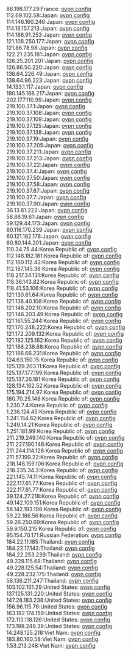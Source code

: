 86.198.177.29:France: [ovpn config](vpn/86_198_177_29.ovpn)  
112.69.102.58:Japan: [ovpn config](vpn/112_69_102_58.ovpn)  
114.146.160.246:Japan: [ovpn config](vpn/114_146_160_246.ovpn)  
114.16.157.213:Japan: [ovpn config](vpn/114_16_157_213.ovpn)  
114.186.91.253:Japan: [ovpn config](vpn/114_186_91_253.ovpn)  
121.108.250.177:Japan: [ovpn config](vpn/121_108_250_177.ovpn)  
121.86.78.98:Japan: [ovpn config](vpn/121_86_78_98.ovpn)  
122.21.235.181:Japan: [ovpn config](vpn/122_21_235_181.ovpn)  
126.25.201.201:Japan: [ovpn config](vpn/126_25_201_201.ovpn)  
126.86.50.220:Japan: [ovpn config](vpn/126_86_50_220.ovpn)  
138.64.226.49:Japan: [ovpn config](vpn/138_64_226_49.ovpn)  
138.64.96.223:Japan: [ovpn config](vpn/138_64_96_223.ovpn)  
14.133.1.117:Japan: [ovpn config](vpn/14_133_1_117.ovpn)  
180.145.188.217:Japan: [ovpn config](vpn/180_145_188_217.ovpn)  
202.177.110.99:Japan: [ovpn config](vpn/202_177_110_99.ovpn)  
219.100.37.1:Japan: [ovpn config](vpn/219_100_37_1.ovpn)  
219.100.37.108:Japan: [ovpn config](vpn/219_100_37_108.ovpn)  
219.100.37.109:Japan: [ovpn config](vpn/219_100_37_109.ovpn)  
219.100.37.125:Japan: [ovpn config](vpn/219_100_37_125.ovpn)  
219.100.37.138:Japan: [ovpn config](vpn/219_100_37_138.ovpn)  
219.100.37.19:Japan: [ovpn config](vpn/219_100_37_19.ovpn)  
219.100.37.205:Japan: [ovpn config](vpn/219_100_37_205.ovpn)  
219.100.37.211:Japan: [ovpn config](vpn/219_100_37_211.ovpn)  
219.100.37.213:Japan: [ovpn config](vpn/219_100_37_213.ovpn)  
219.100.37.22:Japan: [ovpn config](vpn/219_100_37_22.ovpn)  
219.100.37.4:Japan: [ovpn config](vpn/219_100_37_4.ovpn)  
219.100.37.50:Japan: [ovpn config](vpn/219_100_37_50.ovpn)  
219.100.37.58:Japan: [ovpn config](vpn/219_100_37_58.ovpn)  
219.100.37.67:Japan: [ovpn config](vpn/219_100_37_67.ovpn)  
219.100.37.7:Japan: [ovpn config](vpn/219_100_37_7.ovpn)  
219.100.37.90:Japan: [ovpn config](vpn/219_100_37_90.ovpn)  
36.13.81.222:Japan: [ovpn config](vpn/36_13_81_222.ovpn)  
58.88.19.61:Japan: [ovpn config](vpn/58_88_19_61.ovpn)  
59.129.44.173:Japan: [ovpn config](vpn/59_129_44_173.ovpn)  
60.116.170.239:Japan: [ovpn config](vpn/60_116_170_239.ovpn)  
60.121.182.178:Japan: [ovpn config](vpn/60_121_182_178.ovpn)  
60.80.144.201:Japan: [ovpn config](vpn/60_80_144_201.ovpn)  
110.34.75.44:Korea Republic of: [ovpn config](vpn/110_34_75_44.ovpn)  
112.148.182.181:Korea Republic of: [ovpn config](vpn/112_148_182_181.ovpn)  
112.160.112.42:Korea Republic of: [ovpn config](vpn/112_160_112_42.ovpn)  
112.187.145.38:Korea Republic of: [ovpn config](vpn/112_187_145_38.ovpn)  
118.217.34.131:Korea Republic of: [ovpn config](vpn/118_217_34_131.ovpn)  
118.36.143.82:Korea Republic of: [ovpn config](vpn/118_36_143_82.ovpn)  
118.41.53.106:Korea Republic of: [ovpn config](vpn/118_41_53_106.ovpn)  
121.130.61.64:Korea Republic of: [ovpn config](vpn/121_130_61_64.ovpn)  
121.138.40.108:Korea Republic of: [ovpn config](vpn/121_138_40_108.ovpn)  
121.146.202.10:Korea Republic of: [ovpn config](vpn/121_146_202_10.ovpn)  
121.146.203.49:Korea Republic of: [ovpn config](vpn/121_146_203_49.ovpn)  
121.161.55.244:Korea Republic of: [ovpn config](vpn/121_161_55_244.ovpn)  
121.170.248.222:Korea Republic of: [ovpn config](vpn/121_170_248_222.ovpn)  
121.172.209.132:Korea Republic of: [ovpn config](vpn/121_172_209_132.ovpn)  
121.182.125.162:Korea Republic of: [ovpn config](vpn/121_182_125_162.ovpn)  
121.186.238.68:Korea Republic of: [ovpn config](vpn/121_186_238_68.ovpn)  
121.186.66.231:Korea Republic of: [ovpn config](vpn/121_186_66_231.ovpn)  
124.63.150.15:Korea Republic of: [ovpn config](vpn/124_63_150_15.ovpn)  
125.129.203.11:Korea Republic of: [ovpn config](vpn/125_129_203_11.ovpn)  
125.137.177.199:Korea Republic of: [ovpn config](vpn/125_137_177_199.ovpn)  
125.137.26.181:Korea Republic of: [ovpn config](vpn/125_137_26_181.ovpn)  
128.134.162.52:Korea Republic of: [ovpn config](vpn/128_134_162_52.ovpn)  
175.194.214.97:Korea Republic of: [ovpn config](vpn/175_194_214_97.ovpn)  
180.70.25.148:Korea Republic of: [ovpn config](vpn/180_70_25_148.ovpn)  
1.230.7.4:Korea Republic of: [ovpn config](vpn/1_230_7_4.ovpn)  
1.236.124.45:Korea Republic of: [ovpn config](vpn/1_236_124_45.ovpn)  
1.241.154.62:Korea Republic of: [ovpn config](vpn/1_241_154_62.ovpn)  
1.249.14.21:Korea Republic of: [ovpn config](vpn/1_249_14_21.ovpn)  
1.251.181.99:Korea Republic of: [ovpn config](vpn/1_251_181_99.ovpn)  
211.219.249.140:Korea Republic of: [ovpn config](vpn/211_219_249_140.ovpn)  
211.227.190.146:Korea Republic of: [ovpn config](vpn/211_227_190_146.ovpn)  
211.244.114.126:Korea Republic of: [ovpn config](vpn/211_244_114_126.ovpn)  
211.57.199.22:Korea Republic of: [ovpn config](vpn/211_57_199_22.ovpn)  
218.146.159.106:Korea Republic of: [ovpn config](vpn/218_146_159_106.ovpn)  
218.235.34.3:Korea Republic of: [ovpn config](vpn/218_235_34_3.ovpn)  
221.145.74.11:Korea Republic of: [ovpn config](vpn/221_145_74_11.ovpn)  
222.117.61.77:Korea Republic of: [ovpn config](vpn/222_117_61_77.ovpn)  
222.117.61.77:Korea Republic of: [ovpn config](vpn/222_117_61_77.ovpn)  
39.124.27.218:Korea Republic of: [ovpn config](vpn/39_124_27_218.ovpn)  
49.142.109.151:Korea Republic of: [ovpn config](vpn/49_142_109_151.ovpn)  
58.142.193.198:Korea Republic of: [ovpn config](vpn/58_142_193_198.ovpn)  
59.22.186.56:Korea Republic of: [ovpn config](vpn/59_22_186_56.ovpn)  
59.26.250.69:Korea Republic of: [ovpn config](vpn/59_26_250_69.ovpn)  
59.9.150.215:Korea Republic of: [ovpn config](vpn/59_9_150_215.ovpn)  
95.154.70.171:Russian Federation: [ovpn config](vpn/95_154_70_171.ovpn)  
184.22.11.185:Thailand: [ovpn config](vpn/184_22_11_185.ovpn)  
184.22.17.143:Thailand: [ovpn config](vpn/184_22_17_143.ovpn)  
184.22.253.239:Thailand: [ovpn config](vpn/184_22_253_239.ovpn)  
49.228.115.68:Thailand: [ovpn config](vpn/49_228_115_68.ovpn)  
49.228.125.54:Thailand: [ovpn config](vpn/49_228_125_54.ovpn)  
49.228.232.175:Thailand: [ovpn config](vpn/49_228_232_175.ovpn)  
58.136.211.247:Thailand: [ovpn config](vpn/58_136_211_247.ovpn)  
103.102.161.29:United States: [ovpn config](vpn/103_102_161_29.ovpn)  
137.125.131.220:United States: [ovpn config](vpn/137_125_131_220.ovpn)  
147.28.183.238:United States: [ovpn config](vpn/147_28_183_238.ovpn)  
156.96.115.76:United States: [ovpn config](vpn/156_96_115_76.ovpn)  
163.182.174.159:United States: [ovpn config](vpn/163_182_174_159.ovpn)  
172.113.118.126:United States: [ovpn config](vpn/172_113_118_126.ovpn)  
173.198.248.39:United States: [ovpn config](vpn/173_198_248_39.ovpn)  
14.248.125.218:Viet Nam: [ovpn config](vpn/14_248_125_218.ovpn)  
183.80.160.58:Viet Nam: [ovpn config](vpn/183_80_160_58.ovpn)  
1.53.213.248:Viet Nam: [ovpn config](vpn/1_53_213_248.ovpn)  
